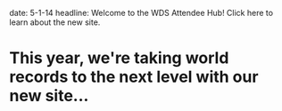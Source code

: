 date: 5-1-14
headline: Welcome to the WDS Attendee Hub! Click here to learn about the new site.

# This year, we're taking world records to the next level with our new site...


